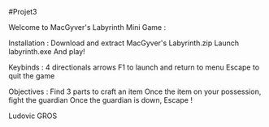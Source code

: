 #Projet3

Welcome to MacGyver's Labyrinth Mini Game :

Installation :
Download and extract MacGyver's Labyrinth.zip
Launch labyrinth.exe
And play!

Keybinds :
4 directionals arrows
F1 to launch and return to menu
Escape to quit the game

Objectives :
Find 3 parts to craft an item
Once the item on your possession, fight the guardian
Once the guardian is down, Escape !

Ludovic GROS